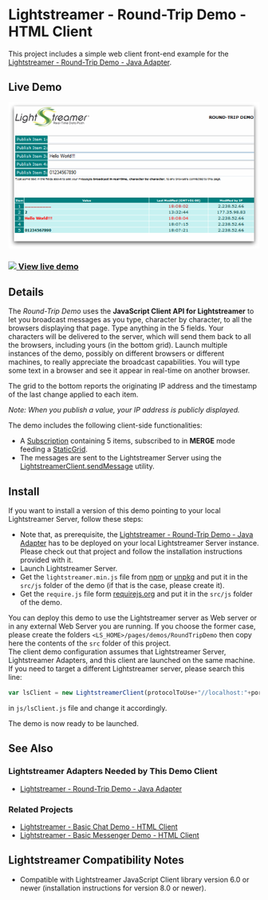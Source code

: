 # Lightstreamer - Round-Trip Demo - HTML Client

<!-- START DESCRIPTION lightstreamer-example-roundtrip-client-javascript -->

This project includes a simple web client front-end example for the [Lightstreamer - Round-Trip Demo - Java Adapter](https://github.com/Lightstreamer/Lightstreamer-example-RoundTrip-adapter-java).

## Live Demo

[![screenshot](screen_roundtrip_large.png)](https://demos.lightstreamer.com/RoundTripDemo/)<br>
### [![](http://demos.lightstreamer.com/site/img/play.png) View live demo](https://demos.lightstreamer.com/RoundTripDemo/)

## Details

The *Round-Trip Demo* uses the <b>JavaScript Client API for Lightstreamer</b> to let you broadcast messages as you type, character by character, to all the browsers displaying that page. Type anything in the 5 fields. Your characters will be delivered to the server, which will send them back to all the browsers, including yours (in the bottom grid). Launch multiple instances of the demo, possibly on different browsers or different machines, to really appreciate the broadcast capabilities. 
You will type some text in a browser and see it appear in real-time on another browser.<br>

The grid to the bottom reports the originating IP address and the timestamp of the last change applied to each item.<br>

<i>Note: When you publish a value, your IP address is publicly displayed.</i>

The demo includes the following client-side functionalities:
* A [Subscription](https://lightstreamer.com/api/ls-web-client/latest/Subscription.html) containing 5 items, subscribed to in <b>MERGE</b> mode feeding a [StaticGrid](https://lightstreamer.com/api/ls-web-client/latest/StaticGrid.html).
* The messages are sent to the Lightstreamer Server using the [LightstreamerClient.sendMessage](https://lightstreamer.com/api/ls-web-client/latest/LightstreamerClient.html#sendMessage) utility.

<!-- END DESCRIPTION lightstreamer-example-roundtrip-client-javascript -->

## Install

If you want to install a version of this demo pointing to your local Lightstreamer Server, follow these steps:

* Note that, as prerequisite, the [Lightstreamer - Round-Trip Demo - Java Adapter](https://github.com/Lightstreamer/Lightstreamer-example-RoundTrip-adapter-java) has to be deployed on your local Lightstreamer Server instance. Please check out that project and follow the installation instructions provided with it.
* Launch Lightstreamer Server.
* Get the `lightstreamer.min.js` file from [npm](https://www.npmjs.com/package/lightstreamer-client-web) or [unpkg](https://unpkg.com/lightstreamer-client-web/lightstreamer.min.js) and put it in the `src/js` folder of the demo (if that is the case, please create it).
* Get the `require.js` file form [requirejs.org](http://requirejs.org/docs/download.html) and put it in the `src/js` folder of the demo.


You can deploy this demo to use the Lightstreamer server as Web server or in any external Web Server you are running. 
If you choose the former case, please create the folders `<LS_HOME>/pages/demos/RoundTripDemo` then copy here the contents of the `src` folder of this project.<br>
The client demo configuration assumes that Lightstreamer Server, Lightstreamer Adapters, and this client are launched on the same machine. If you need to target a different Lightstreamer server, please search this line:
```js
var lsClient = new LightstreamerClient(protocolToUse+"//localhost:"+portToUse,"ROUNDTRIPDEMO");
```
in `js/lsClient.js` file and change it accordingly.<br>

The demo is now ready to be launched.

## See Also

### Lightstreamer Adapters Needed by This Demo Client

<!-- START RELATED_ENTRIES -->
* [Lightstreamer - Round-Trip Demo - Java Adapter](https://github.com/Lightstreamer/Lightstreamer-example-RoundTrip-adapter-java)

<!-- END RELATED_ENTRIES -->
### Related Projects

* [Lightstreamer - Basic Chat Demo - HTML Client](https://github.com/Lightstreamer/Lightstreamer-example-Chat-client-javascript)
* [Lightstreamer - Basic Messenger Demo - HTML Client](https://github.com/Lightstreamer/Lightstreamer-example-Messenger-client-javascript)

## Lightstreamer Compatibility Notes

* Compatible with Lightstreamer JavaScript Client library version 6.0 or newer (installation instructions for version 8.0 or newer).
